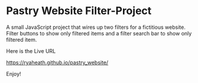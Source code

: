 # Pastry Website Filter-Project

A small JavaScript project that wires up two filters for a fictitious website. Filter buttons to show only filtered items and a filter search bar to show only filtered item.

Here is the Live URL

https://ryaheath.github.io/pastry_website/

Enjoy!
